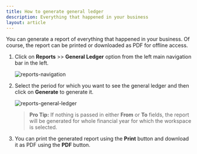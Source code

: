 ```yaml
---
title: How to generate general ledger
description: Everything that happened in your business
layout: article
---
```

You can generate a report of everything that happened in your business. Of course, the report can be printed or downloaded as PDF for offline access.

1. Click on **Reports** >> **General Ledger** option from the left main navigation bar in the left.

	![reports-navigation]({{site.url}}/images/navigation/reports.png)

2. Select the period for which you want to see the general ledger and then click on **Generate** to generate it.

	![reports-general-ledger]({{site.url}}/images/reports/general-ledger.png)

	> **Pro Tip:** If nothing is passed in either **From** or **To** fields, the report will be generated for whole financial year for which the workspace is selected.

3. You can print the generated report using the **Print** button and download it as PDF using the **PDF** button.
